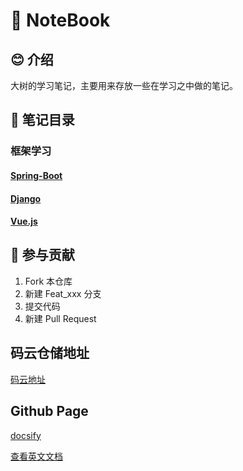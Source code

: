 # 📕 NoteBook

## 😊 介绍

大树的学习笔记，主要用来存放一些在学习之中做的笔记。

## 📝 笔记目录

### 框架学习

#### [Spring-Boot](Spring-Boot/)

#### [Django](Django/)

#### [Vue.js](Vue.js/)


## 👏 参与贡献

1. Fork 本仓库
2. 新建 Feat_xxx 分支
3. 提交代码
4. 新建 Pull Request

## 码云仓储地址

[码云地址](https://gitee.com/BEATREEHERO/NoteBook)

## Github Page

[docsify](https://docsify.js.org/#/)

[查看英文文档](README.en.md)
